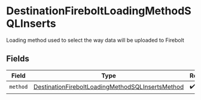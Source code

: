 # DestinationFireboltLoadingMethodSQLInserts

Loading method used to select the way data will be uploaded to Firebolt


## Fields

| Field                                                                                                                       | Type                                                                                                                        | Required                                                                                                                    | Description                                                                                                                 |
| --------------------------------------------------------------------------------------------------------------------------- | --------------------------------------------------------------------------------------------------------------------------- | --------------------------------------------------------------------------------------------------------------------------- | --------------------------------------------------------------------------------------------------------------------------- |
| `method`                                                                                                                    | [DestinationFireboltLoadingMethodSQLInsertsMethod](../../models/shared/DestinationFireboltLoadingMethodSQLInsertsMethod.md) | :heavy_check_mark:                                                                                                          | N/A                                                                                                                         |